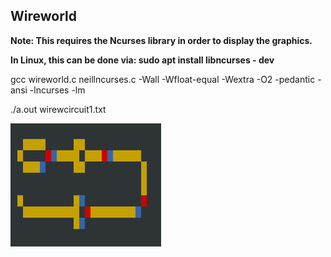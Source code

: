 ## Wireworld

**Note: This requires the Ncurses library in order to display the graphics.**

**In Linux, this can be done via: sudo apt install libncurses - dev**

gcc wireworld.c neillncurses.c -Wall -Wfloat-equal -Wextra -O2 -pedantic -ansi -lncurses -lm

./a.out wirewcircuit1.txt

![alt text](./Images/1.png "Logo Title Text 1")

